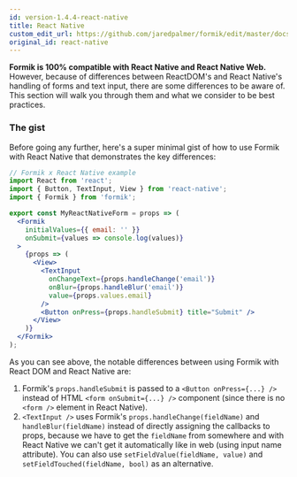 ```yaml
---
id: version-1.4.4-react-native
title: React Native
custom_edit_url: https://github.com/jaredpalmer/formik/edit/master/docs/guides/react-native.md
original_id: react-native
---
```


**Formik is 100% compatible with React Native and React Native Web.** However,
because of differences between ReactDOM's and React Native's handling of forms
and text input, there are some differences to be aware of. This section will walk
you through them and what we consider to be best practices.

### The gist

Before going any further, here's a super minimal gist of how to use Formik with
React Native that demonstrates the key differences:

```jsx
// Formik x React Native example
import React from 'react';
import { Button, TextInput, View } from 'react-native';
import { Formik } from 'formik';

export const MyReactNativeForm = props => (
  <Formik
    initialValues={{ email: '' }}
    onSubmit={values => console.log(values)}
  >
    {props => (
      <View>
        <TextInput
          onChangeText={props.handleChange('email')}
          onBlur={props.handleBlur('email')}
          value={props.values.email}
        />
        <Button onPress={props.handleSubmit} title="Submit" />
      </View>
    )}
  </Formik>
);
```

As you can see above, the notable differences between using Formik with React
DOM and React Native are:

1.  Formik's `props.handleSubmit` is passed to a `<Button onPress={...} />`
    instead of HTML `<form onSubmit={...} />` component (since there is no
    `<form />` element in React Native).
2.  `<TextInput />` uses Formik's `props.handleChange(fieldName)` and `handleBlur(fieldName)` instead of directly assigning the callbacks to props, because we have to get the `fieldName` from somewhere and with React Native we can't get it automatically like in web (using input name attribute). You can also use `setFieldValue(fieldName, value)` and `setFieldTouched(fieldName, bool)` as an alternative.
